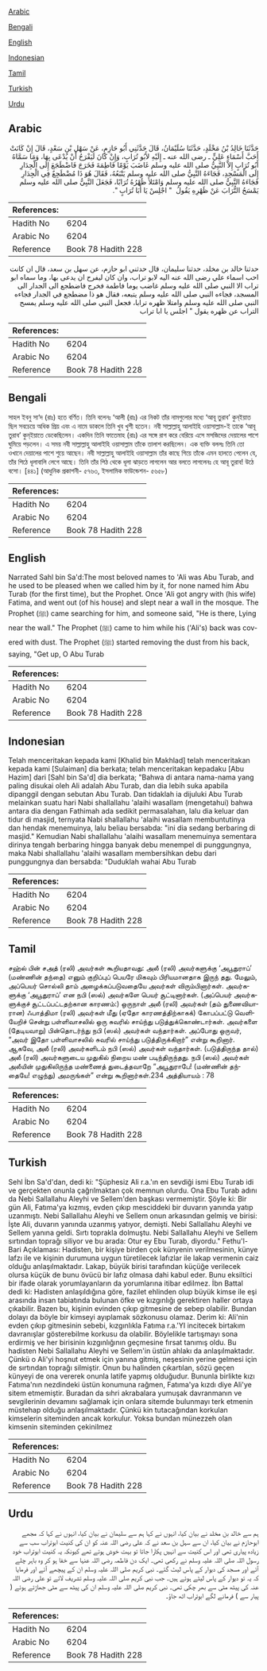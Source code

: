 [Arabic](#arabic)

[Bengali](#bengali)

[English](#english)

[Indonesian](#indonesian)

[Tamil](#tamil)

[Turkish](#turkish)

[Urdu](#urdu)

## Arabic


<div dir="rtl" lang="ar" style={{fontSize:'larger',backgroundColor:'#f8f9fa',padding:20}}>
حَدَّثَنَا خَالِدُ بْنُ مَخْلَدٍ، حَدَّثَنَا سُلَيْمَانُ، قَالَ حَدَّثَنِي أَبُو حَازِمٍ، عَنْ سَهْلِ بْنِ سَعْدٍ، قَالَ إِنْ كَانَتْ أَحَبَّ أَسْمَاءِ عَلِيٍّ ـ رضى الله عنه ـ إِلَيْهِ لأَبُو تُرَابٍ، وَإِنْ كَانَ لَيَفْرَحُ أَنْ يُدْعَى بِهَا، وَمَا سَمَّاهُ أَبُو تُرَابٍ إِلاَّ النَّبِيُّ صلى الله عليه وسلم غَاضَبَ يَوْمًا فَاطِمَةَ فَخَرَجَ فَاضْطَجَعَ إِلَى الْجِدَارِ إِلَى الْمَسْجِدِ، فَجَاءَهُ النَّبِيُّ صلى الله عليه وسلم يَتْبَعُهُ، فَقَالَ هُوَ ذَا مُضْطَجِعٌ فِي الْجِدَارِ فَجَاءَهُ النَّبِيُّ صلى الله عليه وسلم وَامْتَلأَ ظَهْرُهُ تُرَابًا، فَجَعَلَ النَّبِيُّ صلى الله عليه وسلم يَمْسَحُ التُّرَابَ عَنْ ظَهْرِهِ يَقُولُ ‏ "‏ اجْلِسْ يَا أَبَا تُرَابٍ ‏"‏‏.‏
</div>
<div style={{backgroundColor:'#f8f9fa',padding:20, marginBottom: 10}}><table> <thead> <tr> <th>References:</th> <th></th> </tr> </thead> <tbody><tr><td>Hadith No</td><td>6204</td></tr><tr><td>Arabic No</td><td>6204</td></tr><tr><td>Reference</td><td>Book 78 Hadith 228</td></tr></tbody></table></div>


<div dir="rtl" lang="ar" style={{fontSize:'larger',backgroundColor:'#f8f9fa',padding:20}}>
حدثنا خالد بن مخلد، حدثنا سليمان، قال حدثني ابو حازم، عن سهل بن سعد، قال ان كانت احب اسماء علي رضى الله عنه اليه لابو تراب، وان كان ليفرح ان يدعى بها، وما سماه ابو تراب الا النبي صلى الله عليه وسلم غاضب يوما فاطمة فخرج فاضطجع الى الجدار الى المسجد، فجاءه النبي صلى الله عليه وسلم يتبعه، فقال هو ذا مضطجع في الجدار فجاءه النبي صلى الله عليه وسلم وامتلا ظهره ترابا، فجعل النبي صلى الله عليه وسلم يمسح التراب عن ظهره يقول " اجلس يا ابا تراب
</div>
<div style={{backgroundColor:'#f8f9fa',padding:20, marginBottom: 10}}><table> <thead> <tr> <th>References:</th> <th></th> </tr> </thead> <tbody><tr><td>Hadith No</td><td>6204</td></tr><tr><td>Arabic No</td><td>6204</td></tr><tr><td>Reference</td><td>Book 78 Hadith 228</td></tr></tbody></table></div>

## Bengali


<div dir="ltr" lang="bn" style={{fontSize:'larger',backgroundColor:'#f8f9fa',padding:20}}>
সাহল ইবনু সা‘দ (রাঃ) হতে বর্ণিত। তিনি বলেনঃ ‘আলী (রাঃ) এর নিকট তাঁর নামগুলোর মধ্যে ‘আবূ তুরাব’ কুন্ইয়াত ছিল সবচেয়ে অধিক প্রিয় এবং এ নামে ডাকলে তিনি খুব খুশী হতেন। নবী সাল্লাল্লাহু আলাইহি ওয়াসাল্লাম-ই তাকে ‘আবূ তুরাব’ কুন্ইয়াতে ডেকেছিলেন। একদিন তিনি ফাতেমাহ (রাঃ) এর সঙ্গে রাগ করে বেরিয়ে এসে মসজিদের দেয়ালের পাশে ঘুমিয়ে পড়লেন। এ সময় নবী সাল্লাল্লাহু আলাইহি ওয়াসাল্লাম তাঁকে তালাশ করছিলেন। এক ব্যক্তি বললঃ তিনি তো ওখানে দেয়ালের পাশে শুয়ে আছেন। নবী সাল্লাল্লাহু আলাইহি ওয়াসাল্লাম তাঁর কাছে গিয়ে তাঁকে এমন হালতে পেলেন যে, তাঁর পিঠে ধূলাবালি লেগে আছে। তিনি তাঁর পিঠ থেকে ধূলা ঝাড়তে লাগলেন আর বলতে লাগলেনঃ হে আবূ তুরাব! উঠে বসো। [৪৪১] (আধুনিক প্রকাশনী- ৫৭৬৩, ইসলামিক ফাউন্ডেশন- ৫৬৫৮)
</div>
<div style={{backgroundColor:'#f8f9fa',padding:20, marginBottom: 10}}><table> <thead> <tr> <th>References:</th> <th></th> </tr> </thead> <tbody><tr><td>Hadith No</td><td>6204</td></tr><tr><td>Arabic No</td><td>6204</td></tr><tr><td>Reference</td><td>Book 78 Hadith 228</td></tr></tbody></table></div>

## English


<div dir="ltr" lang="en" style={{fontSize:'larger',backgroundColor:'#f8f9fa',padding:20}}>
Narrated Sahl bin Sa'd:The most beloved names to 'Ali was Abu Turab, and he used to be pleased when we called him by it, for none named him Abu Turab (for the first time), but the Prophet. Once 'Ali got angry with (his wife) Fatima, and went out (of his house) and slept near a wall in the mosque. The Prophet (ﷺ) came searching for him, and someone said, "He is there, Lying near the wall." The Prophet (ﷺ) came to him while his ('Ali's) back was covered with dust. The Prophet (ﷺ) started removing the dust from his back, saying, "Get up, O Abu Turab
</div>
<div style={{backgroundColor:'#f8f9fa',padding:20, marginBottom: 10}}><table> <thead> <tr> <th>References:</th> <th></th> </tr> </thead> <tbody><tr><td>Hadith No</td><td>6204</td></tr><tr><td>Arabic No</td><td>6204</td></tr><tr><td>Reference</td><td>Book 78 Hadith 228</td></tr></tbody></table></div>

## Indonesian


<div dir="ltr" lang="id" style={{fontSize:'larger',backgroundColor:'#f8f9fa',padding:20}}>
Telah menceritakan kepada kami [Khalid bin Makhlad] telah menceritakan kepada kami [Sulaiman] dia berkata; telah menceritakan kepadaku [Abu Hazim] dari [Sahl bin Sa'd] dia berkata; "Bahwa di antara nama-nama yang paling disukai oleh Ali adalah Abu Turab, dan dia lebih suka apabila dipanggil dengan sebutan Abu Turab. Dan tidaklah ia dijuluki Abu Turab melainkan suatu hari Nabi shallallahu 'alaihi wasallam (mengetahui) bahwa antara dia dengan Fathimah ada sedikit permasalahan, lalu dia keluar dan tidur di masjid, ternyata Nabi shallallahu 'alaihi wasallam membuntutinya dan hendak menemuinya, lalu beliau bersabda: "ini dia sedang berbaring di masjid." Kemudian Nabi shallallahu 'alaihi wasallam menemuinya sementara dirinya tengah berbaring hingga banyak debu menempel di punggungnya, maka Nabi shallallahu 'alaihi wasallam membersihkan debu dari punggungnya dan bersabda: "Duduklah wahai Abu Turab
</div>
<div style={{backgroundColor:'#f8f9fa',padding:20, marginBottom: 10}}><table> <thead> <tr> <th>References:</th> <th></th> </tr> </thead> <tbody><tr><td>Hadith No</td><td>6204</td></tr><tr><td>Arabic No</td><td>6204</td></tr><tr><td>Reference</td><td>Book 78 Hadith 228</td></tr></tbody></table></div>

## Tamil


<div dir="ltr" lang="ta" style={{fontSize:'larger',backgroundColor:'#f8f9fa',padding:20}}>
சஹ்ல் பின் சஅத் (ரலி) அவர்கள் கூறியதாவது: அலீ (ரலி) அவர்களுக்கு ‘அபூதுராப்’ (மண்ணின் தந்தை) எனும் குறிப்புப் பெயரே மிகவும் பிரியமானதாக இருந் தது. மேலும், அப்பெயர் சொல்லி தாம் அழைக்கப்படுவதையே அவர்கள் விரும்பினார்கள். அவர்களுக்கு ‘அபூதுராப்’ என நபி (ஸல்) அவர்களே பெயர் சூட்டினார்கள். (அப்பெயர் அவர்களுக்குச் சூட்டப்பட்டதற்கான காரணம்:) ஒருநாள் அலீ (ரலி) அவர்கள் (தம் துணைவியாரான) ஃபாத்திமா (ரலி) அவர்கள் மீது (ஏதோ காரணத்திற்காகக்) கோபப்பட்டு வெளியேறிச் சென்று பள்ளிவாசலில் ஒரு சுவரில் சாய்ந்து படுத்துக்கொண்டார்கள். அவர்களை (தேடியவாறு) பின்தொடர்ந்து நபி (ஸல்) அவர்கள் வந்தார்கள். அப்போது ஒருவர், “அவர் இதோ பள்ளிவாசலில் சுவரில் சாய்ந்து படுத்திருக்கிறார்” என்று கூறினார். ஆகவே, அலீ (ரலி) அவர்களிடம் நபி (ஸல்) அவர்கள் வந்தார்கள். (படுத்திருந்த தால்) அலீ (ரலி) அவர்களுடைய முதுகில் நிறைய மண் படிந்திருந்தது. நபி (ஸல்) அவர்கள் அலீயின் முதுகிலிருந்த மண்ணைத் துடைத்தவாறே “அபூதுராபே! (மண்ணின் தந்தையே! எழுந்து) அமருங்கள்” என்று கூறினார்கள்.234 அத்தியாயம் : 78
</div>
<div style={{backgroundColor:'#f8f9fa',padding:20, marginBottom: 10}}><table> <thead> <tr> <th>References:</th> <th></th> </tr> </thead> <tbody><tr><td>Hadith No</td><td>6204</td></tr><tr><td>Arabic No</td><td>6204</td></tr><tr><td>Reference</td><td>Book 78 Hadith 228</td></tr></tbody></table></div>

## Turkish


<div dir="ltr" lang="tr" style={{fontSize:'larger',backgroundColor:'#f8f9fa',padding:20}}>
Sehl İbn Sa'd'dan, dedi ki: "Şüphesiz Ali r.a.'ın en sevdiği ismi Ebu Turab idi ve gerçekten onunla çağrılmaktan çok memnun olurdu. Ona Ebu Turab adını da Nebi Sallallahu Aleyhi ve Sellem'den başkası vermemiştir. Şöyle ki: Bir gün Ali, Fatıma'ya kızmış, evden çıkıp mesciddeki bir duvarın yanında yatıp uzanmıştı. Nebi Sallallahu Aleyhi ve Sellem onun arkasından gelmiş ve birisi: İşte Ali, duvarın yanında uzanmış yatıyor, demişti. Nebi Sallallahu Aleyhi ve Sellem yanına geldi. Sırtı toprakla dolmuştu. Nebi Sallallahu Aleyhi ve Sellem sırtından toprağı siliyor ve bu arada: Otur ey Ebu Turab, diyordu." Fethu'l-Bari Açıklaması: Hadisten, bir kişiye birden çok künyenin verilmesinin, künye lafzı ile ve kişinin durumuna uygun türetilecek lafızlar ile lakap vermenin caiz olduğu anlaşılmaktadır. Lakap, büyük birisi tarafından küçüğe verilecek olursa küçük de bunu övücü bir lafız olmasa dahi kabul eder. Bunu eksiltici bir ifade olarak yorumlayanların da yorumlarına itibar edilmez. İbn Battal dedi ki: Hadisten anlaşıldığına göre, fazilet ehlinden olup büyük kimse ile eşi arasında insan tabiatında bulunan öfke ve kızgınlığı gerektiren haller ortaya çıkabilir. Bazen bu, kişinin evinden çıkıp gitmesine de sebep olabilir. Bundan dolayı da böyle bir kimseyi ayıplamak sözkonusu olamaz. Derim ki: Ali'nin evden çıkıp gitmesinin sebebi, kızgınlıkla Fatıma r.a.'YI incitecek birtakım davranışlar gösterebilme korkusu da olabilir. Böylelikle tartışmayı sona erdirmiş ve her birisinin kızgınlığının geçmesine fırsat tanımış oldu. Bu hadisten Nebi Sallallahu Aleyhi ve Sellem'in üstün ahlakı da anlaşılmaktadır. Çünkü o Ali'yi hoşnut etmek için yanına gitmiş, neşesinin yerine gelmesi için de sırtından toprağı silmiştir. Onun bu halinden çıkartılan, sözü geçen künyeyi de ona vererek onunla latife yapmış olduğudur. Bununla birlikte kızı Fatıma'nın nezdindeki üstün konumuna rağmen, Fatıma'ya kızdı diye Ali'ye sitem etmemiştir. Buradan da sıhri akrabalara yumuşak davranmanın ve sevgilerinin devamını sağlamak için onlara sitemde bulunmayı terk etmenin müstehap olduğu anlaşılmaktadır. Çünkü kin tutacağından korkulan kimselerin siteminden ancak korkulur. Yoksa bundan münezzeh olan kimsenin siteminden çekinilmez
</div>
<div style={{backgroundColor:'#f8f9fa',padding:20, marginBottom: 10}}><table> <thead> <tr> <th>References:</th> <th></th> </tr> </thead> <tbody><tr><td>Hadith No</td><td>6204</td></tr><tr><td>Arabic No</td><td>6204</td></tr><tr><td>Reference</td><td>Book 78 Hadith 228</td></tr></tbody></table></div>

## Urdu


<div dir="rtl" lang="ur" style={{fontSize:'larger',backgroundColor:'#f8f9fa',padding:20}}>
ہم سے خالد بن مخلد نے بیان کیا، انہوں نے کہا ہم سے سلیمان نے بیان کیا، انہوں نے کہا کہ مجھے ابوحازم نے بیان کیا، ان سے سہل بن سعد نے کہ علی رضی اللہ عنہ کو ان کی کنیت ابوتراب سب سے زیادہ پیاری تھی اور اس کنیت سے انہیں پکارا جاتا تو بہت خوش ہوتے تھے کیونکہ یہ کنیت ابوتراب خود رسول اللہ صلی اللہ علیہ وسلم نے رکھی تھی۔ ایک دن فاطمہ رضی اللہ عنہا سے خفا ہو کر وہ باہر چلے آئے اور مسجد کی دیوار کے پاس لیٹ گئے۔ نبی کریم صلی اللہ علیہ وسلم ان کے پیچھے آئے اور فرمایا کہ یہ تو دیوار کے پاس لیٹے ہوئے ہیں۔ جب نبی کریم صلی اللہ علیہ وسلم تشریف لائے تو علی رضی اللہ عنہ کی پیٹھ مٹی سے بھر چکی تھی۔ نبی کریم صلی اللہ علیہ وسلم ان کی پیٹھ سے مٹی جھاڑتے ہوئے ( پیار سے ) فرمانے لگے ابوتراب اٹھ جاؤ۔
</div>
<div style={{backgroundColor:'#f8f9fa',padding:20, marginBottom: 10}}><table> <thead> <tr> <th>References:</th> <th></th> </tr> </thead> <tbody><tr><td>Hadith No</td><td>6204</td></tr><tr><td>Arabic No</td><td>6204</td></tr><tr><td>Reference</td><td>Book 78 Hadith 228</td></tr></tbody></table></div>